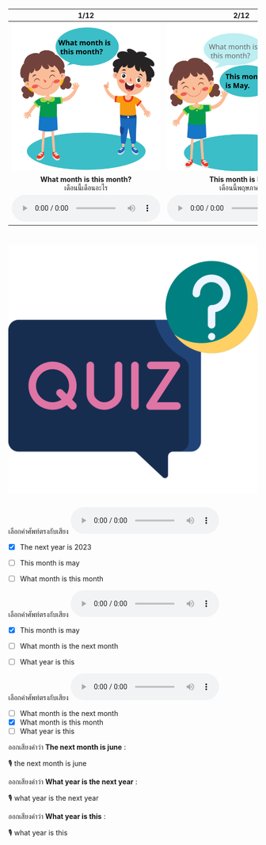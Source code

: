 <div class="carrousel">


|1/12|2/12|3/12|4/12|5/12|6/12|7/12|8/12|9/12|10/12|11/12|12/12|
| :----: | :----: | :----: | :----: | :----: | :----: | :----: | :----: | :----: | :----: | :----: | :----: |
|![](/media/img/Asking&#x20;for&#x20;month&#x20;and&#x20;year__What&#x20;month&#x20;is&#x20;this&#x20;month.svg)|![](/media/img/Asking&#x20;for&#x20;month&#x20;and&#x20;year__This&#x20;month&#x20;is&#x20;May.svg)|![](/media/img/Asking&#x20;for&#x20;month&#x20;and&#x20;year__What&#x20;month&#x20;was&#x20;the&#x20;last&#x20;month.svg)|![](/media/img/Asking&#x20;for&#x20;month&#x20;and&#x20;year__The&#x20;last&#x20;month&#x20;was&#x20;April.svg)|![](/media/img/Asking&#x20;for&#x20;month&#x20;and&#x20;year__What&#x20;month&#x20;is&#x20;the&#x20;next&#x20;month.svg)|![](/media/img/Asking&#x20;for&#x20;month&#x20;and&#x20;year__The&#x20;next&#x20;month&#x20;is&#x20;June.svg)|![](/media/img/Asking&#x20;for&#x20;month&#x20;and&#x20;year__What&#x20;year&#x20;is&#x20;this.svg)|![](/media/img/Asking&#x20;for&#x20;month&#x20;and&#x20;year__This&#x20;year&#x20;is&#x20;2022.svg)|![](/media/img/Asking&#x20;for&#x20;month&#x20;and&#x20;year__What&#x20;year&#x20;was&#x20;the&#x20;last&#x20;year.svg)|![](/media/img/Asking&#x20;for&#x20;month&#x20;and&#x20;year__The&#x20;last&#x20;year&#x20;was&#x20;2021.svg)|![](/media/img/Asking&#x20;for&#x20;month&#x20;and&#x20;year__What&#x20;year&#x20;is&#x20;the&#x20;next&#x20;year.svg)|![](/media/img/Asking&#x20;for&#x20;month&#x20;and&#x20;year__The&#x20;next&#x20;year&#x20;is&#x20;2023.svg)|
|**What month is this month?**<br>เดือนนี้เดือนอะไร|**This month is May.**<br>เดือนนี้พฤษภาคม|**What month was the last month?**<br>เดือนก่อนคือเดือนอะไร|**The last month was April.**<br>เดือนก่อนคือเมษายน|**What month is the next month?**<br>เดือนหน้าเดือนอะไร|**The next month is June.**<br>เดือนหน้าคือเดือมิถุนายน|**What year is this?**<br>ปีนี้คือปีอะไร|**This year is 2022.**<br>ปีนี้คือปี 2022|**What year was the last year?**<br>ปีที่แล้วคือปีอะไร|**The last year was 2021.**<br>ปีที่แล้วคือปี 2021|**What year is the next year?**<br>ปีหน้าคือปีอะไร|**The next year is 2023.**<br>ปีหน้าคือปี 2023|
|![](/media/audio/What&#x20;month&#x20;is&#x20;this&#x20;month.mp3)|![](/media/audio/This&#x20;month&#x20;is&#x20;May.mp3)|![](/media/audio/What&#x20;month&#x20;was&#x20;the&#x20;last&#x20;month.mp3)|![](/media/audio/The&#x20;last&#x20;month&#x20;was&#x20;April.mp3)|![](/media/audio/What&#x20;month&#x20;is&#x20;the&#x20;next&#x20;month.mp3)|![](/media/audio/The&#x20;next&#x20;month&#x20;is&#x20;June.mp3)|![](/media/audio/What&#x20;year&#x20;is&#x20;this.mp3)|![](/media/audio/This&#x20;year&#x20;is&#x20;2022.mp3)|![](/media/audio/What&#x20;year&#x20;was&#x20;the&#x20;last&#x20;year.mp3)|![](/media/audio/The&#x20;last&#x20;year&#x20;was&#x20;2021.mp3)|![](/media/audio/What&#x20;year&#x20;is&#x20;the&#x20;next&#x20;year.mp3)|![](/media/audio/The&#x20;next&#x20;year&#x20;is&#x20;2023.mp3)|

</div>



# ![icon](/media/icons/quiz.svg) 


เลือกคำศัพท์ตรงกับเสียง ![](/media/audio/The&#x20;next&#x20;year&#x20;is&#x20;2023.mp3) 
 - [x] The next year is 2023
 - [ ] This month is may
 - [ ] What month is this month


เลือกคำศัพท์ตรงกับเสียง ![](/media/audio/This&#x20;month&#x20;is&#x20;May.mp3) 
 - [x] This month is may
 - [ ] What month is the next month
 - [ ] What year is this


เลือกคำศัพท์ตรงกับเสียง ![](/media/audio/What&#x20;month&#x20;is&#x20;this&#x20;month.mp3) 
 - [ ] What month is the next month
 - [x] What month is this month
 - [ ] What year is this

ออกเสียงคำว่า **The next month is june** :

🎙️ the next month is june

ออกเสียงคำว่า **What year is the next year** :

🎙️ what year is the next year

ออกเสียงคำว่า **What year is this** :

🎙️ what year is this

